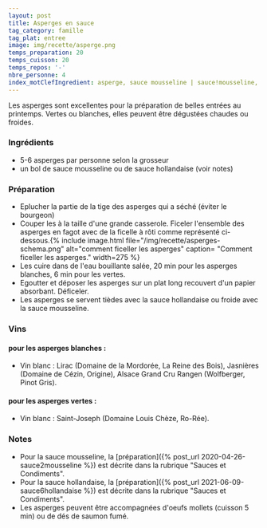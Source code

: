 ```yaml
---
layout: post
title: Asperges en sauce
tag_category: famille
tag_plat: entree
image: img/recette/asperge.png
temps_preparation: 20
temps_cuisson: 20
temps_repos: '-'
nbre_personne: 4
index_motClefIngredient: asperge, sauce mousseline | sauce!mousseline, sauce hollandaise | sauce!hollandaise
---
```

Les asperges sont excellentes pour la préparation de belles entrées au printemps. Vertes ou blanches, elles peuvent être dégustées chaudes ou froides.

### Ingrédients
* 5-6 asperges par personne selon la grosseur
* un bol de sauce mousseline ou de sauce hollandaise (voir notes)

### Préparation
* Eplucher la partie de la tige des asperges qui a séché (éviter le bourgeon)
* Couper les à la taille d'une grande casserole. Ficeler l'ensemble des asperges en fagot avec de la ficelle à rôti comme représenté ci-dessous.{% include image.html file="/img/recette/asperges-schema.png" alt="comment ficeller les asperges" caption= "Comment ficeller les asperges." width=275 %}
* Les cuire dans de l'eau bouillante salée, 20 min pour les asperges blanches, 6 min pour les vertes.
* Egoutter et déposer les asperges sur un plat long recouvert d'un papier absorbant. Déficeler.
* Les asperges se servent tièdes avec la sauce hollandaise ou froide avec la sauce mousseline.

### Vins
#### pour les asperges blanches :
* Vin blanc : Lirac (Domaine de la Mordorée, La Reine des Bois), Jasnières (Domaine de Cézin, Origine), Alsace Grand Cru Rangen (Wolfberger, Pinot Gris).

#### pour les asperges vertes :
* Vin blanc : Saint-Joseph (Domaine Louis Chèze, Ro-Rée).

### Notes
* Pour la sauce mousseline, la [préparation]({% post_url 2020-04-26-sauce2mousseline %}) est décrite dans la rubrique "Sauces et Condiments".
* Pour la sauce hollandaise, la [préparation]({% post_url 2021-06-09-sauce6hollandaise %}) est décrite dans la rubrique "Sauces et Condiments".
* Les asperges peuvent être accompagnées d'oeufs mollets (cuisson 5 min) ou de dés de saumon fumé.
